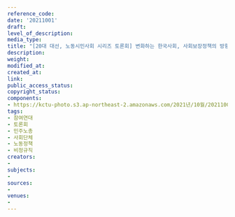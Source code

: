 ```yaml
---
reference_code: 
date: '20211001'
draft: 
level_of_description: 
media_type: 
title: "[20대 대선, 노동시민사회 시리즈 토론회] 변화하는 한국사회, 사회보장정책의 방향"
description: 
weight: 
modified_at: 
created_at: 
link: 
public_access_status: 
copyright_status: 
components:
- https://kctu-photo.s3.ap-northeast-2.amazonaws.com/2021년/10월/20211001-[20대+대선,+노동시민사회+시리즈+토론회]+변화하는+한국사회,+사회보장정책의+방향_참여연대_토론회_민주노총_사회단체_노동정책_비정규직/_R6Z0719.jpg
tags:
- 참여연대
- 토론회
- 민주노총
- 사회단체
- 노동정책
- 비정규직
creators:
- 
subjects:
- 
sources:
- 
venues:
- 
---
```

